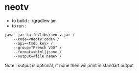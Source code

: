 # neotv


- to build : ./gradlew jar
- to run : 
```
java -jar build/libs/neotv.jar /
    --code=<neotv code> /
    --api=<tmdb key> /
    --group="French VOD" / 
    --format=<html|json> /
    --output=<file name> /
```
Note : output is optional, if none then wil print in standart output